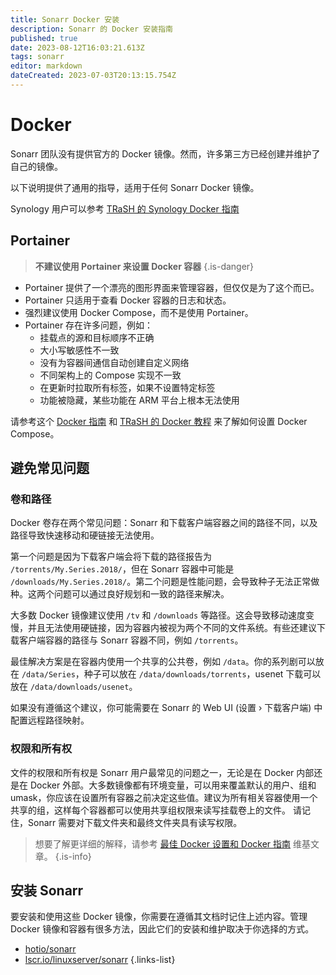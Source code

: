 ```yaml
---
title: Sonarr Docker 安装
description: Sonarr 的 Docker 安装指南
published: true
date: 2023-08-12T16:03:21.613Z
tags: sonarr
editor: markdown
dateCreated: 2023-07-03T20:13:15.754Z
---
```


# Docker

Sonarr 团队没有提供官方的 Docker 镜像。然而，许多第三方已经创建并维护了自己的镜像。

以下说明提供了通用的指导，适用于任何 Sonarr Docker 镜像。

Synology 用户可以参考 [TRaSH 的 Synology Docker 指南](https://trash-guides.info/Hardlinks/How-to-setup-for/Synology/)

## Portainer

> **不建议使用 Portainer 来设置 Docker 容器** {.is-danger}

- Portainer 提供了一个漂亮的图形界面来管理容器，但仅仅是为了这个而已。
- Portainer 只适用于查看 Docker 容器的日志和状态。
- 强烈建议使用 Docker Compose，而不是使用 Portainer。
- Portainer 存在许多问题，例如：
  - 挂载点的源和目标顺序不正确
  - 大小写敏感性不一致
  - 没有为容器间通信自动创建自定义网络
  - 不同架构上的 Compose 实现不一致
  - 在更新时拉取所有标签，如果不设置特定标签
  - 功能被隐藏，某些功能在 ARM 平台上根本无法使用

请参考这个 [Docker 指南](/docker-guide) 和 [TRaSH 的 Docker 教程](https://trash-guides.info/hardlinks/) 来了解如何设置 Docker Compose。

## 避免常见问题

### 卷和路径

Docker 卷存在两个常见问题：Sonarr 和下载客户端容器之间的路径不同，以及路径导致快速移动和硬链接无法使用。

第一个问题是因为下载客户端会将下载的路径报告为 `/torrents/My.Series.2018/`，但在 Sonarr 容器中可能是 `/downloads/My.Series.2018/`。第二个问题是性能问题，会导致种子无法正常做种。这两个问题可以通过良好规划和一致的路径来解决。

大多数 Docker 镜像建议使用 `/tv` 和 `/downloads` 等路径。这会导致移动速度变慢，并且无法使用硬链接，因为容器内被视为两个不同的文件系统。有些还建议下载客户端容器的路径与 Sonarr 容器不同，例如 `/torrents`。

最佳解决方案是在容器内使用一个共享的公共卷，例如 `/data`。你的系列剧可以放在 `/data/Series`，种子可以放在 `/data/downloads/torrents`，usenet 下载可以放在 `/data/downloads/usenet`。

如果没有遵循这个建议，你可能需要在 Sonarr 的 Web UI (设置 › 下载客户端) 中配置远程路径映射。

### 权限和所有权

文件的权限和所有权是 Sonarr 用户最常见的问题之一，无论是在 Docker 内部还是在 Docker 外部。大多数镜像都有环境变量，可以用来覆盖默认的用户、组和 umask，你应该在设置所有容器之前决定这些值。建议为所有相关容器使用一个共享的组，这样每个容器都可以使用共享组权限来读写挂载卷上的文件。
请记住，Sonarr 需要对下载文件夹和最终文件夹具有读写权限。

> 想要了解更详细的解释，请参考 [最佳 Docker 设置和 Docker 指南](/docker-guide) 维基文章。
{.is-info}

## 安装 Sonarr

要安装和使用这些 Docker 镜像，你需要在遵循其文档时记住上述内容。管理 Docker 镜像和容器有很多方法，因此它们的安装和维护取决于你选择的方式。

- [hotio/sonarr](https://hotio.dev/containers/sonarr/)
- [lscr.io/linuxserver/sonarr](https://docs.linuxserver.io/images/docker-sonarr)
{.links-list}